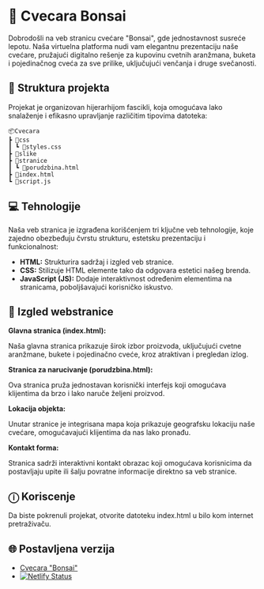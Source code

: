 # 🌸 Cvecara Bonsai 

Dobrodošli na veb stranicu cvećare "Bonsai", gde jednostavnost susreće lepotu. Naša virtuelna platforma nudi vam elegantnu prezentaciju naše cvećare, pružajući digitalno rešenje za kupovinu cvetnih aranžmana, buketa i pojedinačnog cveća za sve prilike, uključujući venčanja i druge svečanosti.

## 📁 Struktura projekta

Projekat je organizovan hijerarhijom fascikli, koja omogućava lako snalaženje i efikasno upravljanje različitim tipovima datoteka:
```
📦Cvecara 
┣ 📂css 
┃ ┗ 📜styles.css 
┣ 📂slike 
┣ 📂stranice 
┃ ┗ 📜porudzbina.html 
┣ 📜index.html 
┗ 📜script.js
```

## 💻 Tehnologije 

Naša veb stranica je izgrađena korišćenjem tri ključne veb tehnologije, koje zajedno obezbeđuju čvrstu strukturu, estetsku prezentaciju i funkcionalnost:

- **HTML:** Strukturira sadržaj i izgled veb stranice.
- **CSS:** Stilizuje HTML elemente tako da odgovara estetici našeg brenda.
- **JavaScript (JS):** Dodaje interaktivnost određenim elementima na stranicama, poboljšavajući korisničko iskustvo.

## 🎨 Izgled webstranice

**Glavna stranica (index.html):**

Naša glavna stranica prikazuje širok izbor proizvoda, uključujući cvetne aranžmane, bukete i pojedinačno cveće, kroz atraktivan i pregledan izlog.

**Stranica za narucivanje (porudzbina.html):**

Ova stranica pruža jednostavan korisnički interfejs koji omogućava klijentima da brzo i lako naruče željeni proizvod.

**Lokacija objekta:**

Unutar stranice je integrisana mapa koja prikazuje geografsku lokaciju naše cvećare, omogućavajući klijentima da nas lako pronađu.

**Kontakt forma:**

Stranica sadrži interaktivni kontakt obrazac koji omogućava korisnicima da postavljaju upite ili šalju povratne informacije direktno sa veb stranice.

## ⓘ Koriscenje 

Da biste pokrenuli projekat, otvorite datoteku index.html u bilo kom internet pretraživaču. 

## 🌐 Postavljena verzija 

- [Cvecara "Bonsai"](https://cvecara-bonsai.netlify.app/)
- [![Netlify Status](https://api.netlify.com/api/v1/badges/94372219-bd71-4892-9c38-393e3e61ea77/deploy-status)](https://app.netlify.com/sites/cvecara-bonsai/deploys)
